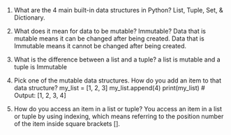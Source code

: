 1. What are the 4 main built-in data structures in Python? List, Tuple, Set, & Dictionary.

2. What does it mean for data to be mutable? Immutable?
Data that is mutable means it can be changed after being created.
Data that is Immutable means it cannot be changed after being created.

3. What is the difference between a list and a tuple? 
a list is mutable and a tuple is Immutable

4. Pick one of the mutable data structures. How do you add an item to that data structure? 
    my_list = [1, 2, 3]
    my_list.append(4)
    print(my_list)  # Output: [1, 2, 3, 4]
    
5. How do you access an item in a list or tuple?
You access an item in a list or tuple by using indexing, which means referring to the position number of the item inside square brackets [].